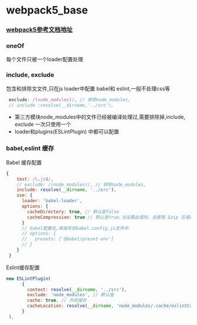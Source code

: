 # webpack5_base

###  [webpack5参考文档地址](https://webpack.docschina.org/)

### oneOf

每个文件只被一个loader配置处理

### include, exclude 

包含和排除文文件,只在js loader中配置 babel和 eslint,一般不处理css等

```javascript
 exclude: /(node_modules)/, // 排除node_modules,
 // include :resolve(__dirname,'../src'),
```
- 第三方模块node_modules中的文件已经被编译处理过,需要排除掉,include, exclude 一次只使用一个
- loader和plugins(ESLintPlugin) 中都可以配置

### babel,eslint 缓存

Babel 缓存配置

```javascript
{
    test: /\.js$/,
    // exclude: /(node_modules)/, // 排除node_modules,
    include: resolve(__dirname, '../src'),
    use: {
      loader: 'babel-loader',
      options: {
        cacheDirectory: true, // 默认是false
        cacheCompression: true // 默认是true,当设置此值时，会使用 Gzip 压缩每个 Babel transform 输出。
      }
      // babel配置文,单独写在babel.config.js文件中
      // options: {
      //   presets: ['@babel/preset-env']
      // }
    }
 }
```

Eslint缓存配置

```javascript
new ESLintPlugin(
      {
        context: resolve(__dirname, '../src'),
        exclude: 'node_modules', // 默认值
        cache: true, // 开启缓存
        cacheLocation: resolve(__dirname, 'node_modules/.cache/eslintCache')
      }
 ),
```







